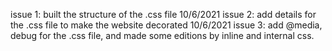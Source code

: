 issue 1: built the structure of the .css file 10/6/2021
issue 2: add details for the .css file to make the website decorated 10/6/2021
issue 3: add @media, debug for the .css file, and made some editions by inline and internal css.